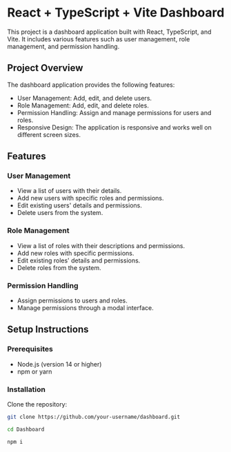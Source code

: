 # React + TypeScript + Vite Dashboard

This project is a dashboard application built with React, TypeScript, and Vite. It includes various features such as user management, role management, and permission handling.

## Project Overview

The dashboard application provides the following features:
- User Management: Add, edit, and delete users.
- Role Management: Add, edit, and delete roles.
- Permission Handling: Assign and manage permissions for users and roles.
- Responsive Design: The application is responsive and works well on different screen sizes.

## Features

### User Management
- View a list of users with their details.
- Add new users with specific roles and permissions.
- Edit existing users' details and permissions.
- Delete users from the system.

### Role Management
- View a list of roles with their descriptions and permissions.
- Add new roles with specific permissions.
- Edit existing roles' details and permissions.
- Delete roles from the system.

### Permission Handling
- Assign permissions to users and roles.
- Manage permissions through a modal interface.

## Setup Instructions

### Prerequisites
- Node.js (version 14 or higher)
- npm or yarn

### Installation

 Clone the repository:
   ```sh
   git clone https://github.com/your-username/dashboard.git

   cd Dashboard

   npm i
